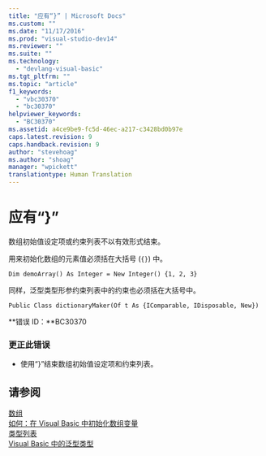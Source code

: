 ```yaml
---
title: "应有“}” | Microsoft Docs"
ms.custom: ""
ms.date: "11/17/2016"
ms.prod: "visual-studio-dev14"
ms.reviewer: ""
ms.suite: ""
ms.technology: 
  - "devlang-visual-basic"
ms.tgt_pltfrm: ""
ms.topic: "article"
f1_keywords: 
  - "vbc30370"
  - "bc30370"
helpviewer_keywords: 
  - "BC30370"
ms.assetid: a4ce9be9-fc5d-46ec-a217-c3428bd0b97e
caps.latest.revision: 9
caps.handback.revision: 9
author: "stevehoag"
ms.author: "shoag"
manager: "wpickett"
translationtype: Human Translation
---
```

# 应有“}”
数组初始值设定项或约束列表不以有效形式结束。  
  
 用来初始化数组的元素值必须括在大括号 \(`{}`\) 中。  
  
```  
Dim demoArray() As Integer = New Integer() {1, 2, 3}   
```  
  
 同样，泛型类型形参约束列表中的约束也必须括在大括号中。  
  
```  
Public Class dictionaryMaker(Of t As {IComparable, IDisposable, New})   
```  
  
 **错误 ID：**BC30370  
  
### 更正此错误  
  
-   使用“}”结束数组初始值设定项和约束列表。  
  
## 请参阅  
 [数组](../../visual-basic/programming-guide/language-features/arrays/index.md)   
 [如何：在 Visual Basic 中初始化数组变量](../../visual-basic/programming-guide/language-features/arrays/how-to-initialize-an-array-variable.md)   
 [类型列表](../../visual-basic/language-reference/statements/type-list.md)   
 [Visual Basic 中的泛型类型](../../visual-basic/programming-guide/language-features/data-types/generic-types.md)